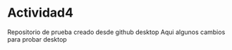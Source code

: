 # Actividad4
 Repositorio de prueba creado desde github desktop
 Aqui algunos cambios para probar desktop
